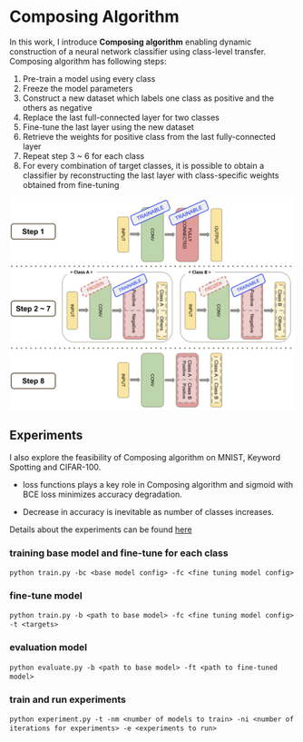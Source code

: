 # Composing Algorithm
In this work, I introduce **Composing algorithm** enabling dynamic construction of a neural network classifier using class-level transfer. Composing algorithm has following steps:

1. Pre-train a model using every class
2. Freeze the model parameters
2. Construct a new dataset which labels one class as positive and the others as negative
3. Replace the last full-connected layer for two classes
4. Fine-tune the last layer using the new dataset
5. Retrieve the weights for positive class from the last fully-connected layer
6. Repeat step 3 ~ 6 for each class
7. For every combination of target classes, it is possible to obtain a classifier by reconstructing the last layer with class-specific weights obtained from fine-tuning

![Alt text](https://github.com/ljj7975/composable-model-exp/blob/master/report/composing_algo.png)

## Experiments

I also explore the feasibility of Composing algorithm on MNIST, Keyword Spotting and CIFAR-100.

- loss functions plays a key role in Composing algorithm and sigmoid with BCE loss minimizes accuracy degradation.

- Decrease in accuracy is inevitable as number of classes increases.

Details about the experiments can be found [here](https://github.com/ljj7975/composable-model-exp/blob/master/report/project.pdf)

### training base model and fine-tune for each class
```
python train.py -bc <base model config> -fc <fine tuning model config>
```

### fine-tune model
```
python train.py -b <path to base model> -fc <fine tuning model config> -t <targets>
```

### evaluation model
```
python evaluate.py -b <path to base model> -ft <path to fine-tuned model>
```

### train and run experiments
```
python experiment.py -t -nm <number of models to train> -ni <number of iterations for experiments> -e <experiments to run>
```
